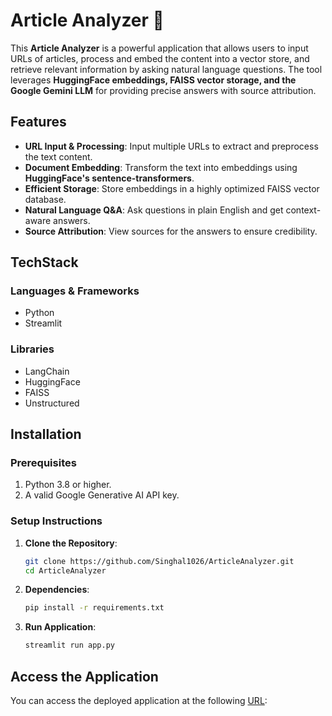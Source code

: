 # Article Analyzer 📰

This **Article Analyzer** is a powerful application that allows users to input URLs of articles, process and embed the content into a vector store, and retrieve relevant information by asking natural language questions. The tool leverages **HuggingFace embeddings, FAISS vector storage, and the Google Gemini LLM** for providing precise answers with source attribution.

## Features

- **URL Input & Processing**: Input multiple URLs to extract and preprocess the text content.
- **Document Embedding**: Transform the text into embeddings using **HuggingFace's sentence-transformers**.
- **Efficient Storage**: Store embeddings in a highly optimized FAISS vector database.
- **Natural Language Q&A**: Ask questions in plain English and get context-aware answers.
- **Source Attribution**: View sources for the answers to ensure credibility.


## TechStack

### Languages & Frameworks
- Python
- Streamlit

### Libraries
- LangChain
- HuggingFace
- FAISS
- Unstructured

## Installation

### Prerequisites
1. Python 3.8 or higher.
2. A valid Google Generative AI API key.

### Setup Instructions

1. **Clone the Repository**:
   ```bash
   git clone https://github.com/Singhal1026/ArticleAnalyzer.git
   cd ArticleAnalyzer
   ```

2. **Dependencies**:
    ```bash
    pip install -r requirements.txt
    ```

3. **Run Application**:
    ```bash
    streamlit run app.py
    ```

## Access the Application

You can access the deployed application at the following [URL](https://huggingface.co/spaces/yash1026/Article-Analyzer):